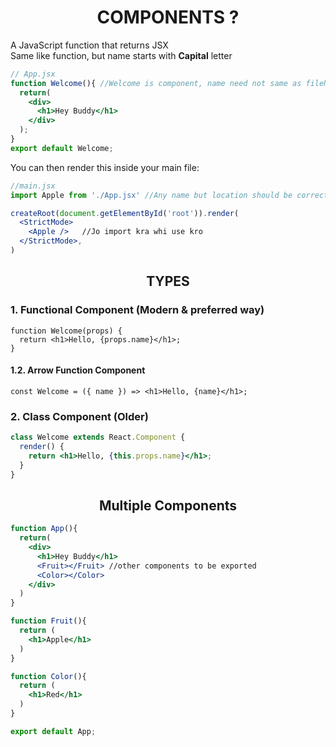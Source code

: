 # <center> COMPONENTS ?
  
A JavaScript function that returns JSX   
Same like function, but name starts with **Capital** letter

```jsx
// App.jsx
function Welcome(){ //Welcome is component, name need not same as fileName
  return(
    <div>
      <h1>Hey Buddy</h1>
    </div>
  );
}
export default Welcome;
```
You can then render this inside your main file:
```jsx
//main.jsx
import Apple from './App.jsx' //Any name but location should be correct

createRoot(document.getElementById('root')).render(
  <StrictMode>
    <Apple />   //Jo import kra whi use kro
  </StrictMode>,
)
```
## <center> TYPES
### 1. Functional Component (Modern & preferred way)
```JSX
function Welcome(props) {
  return <h1>Hello, {props.name}</h1>;
}
```
#### 1.2. Arrow Function Component
```JSX
const Welcome = ({ name }) => <h1>Hello, {name}</h1>;
```
### 2. Class Component (Older)
```jsx
class Welcome extends React.Component {
  render() {
    return <h1>Hello, {this.props.name}</h1>;
  }
}
```


## <center>Multiple Components
```jsx
function App(){
  return(
    <div>
      <h1>Hey Buddy</h1>
      <Fruit></Fruit> //other components to be exported
      <Color></Color>
    </div>
  )
}

function Fruit(){
  return (
    <h1>Apple</h1>
  )
}

function Color(){
  return (
    <h1>Red</h1>
  )
}

export default App;
```